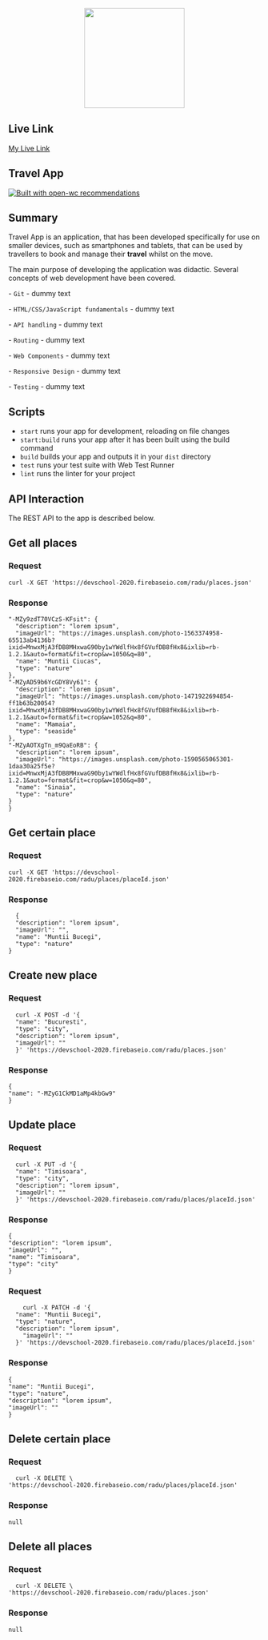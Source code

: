 <p align="center">
  <img width="200" src="https://open-wc.org/hero.png"></img>
</p>

## Live Link

[My Live Link](https://dazzling-mestorf-140d18.netlify.app/)

## Travel App

[![Built with open-wc recommendations](https://img.shields.io/badge/built%20with-open--wc-blue.svg)](https://github.com/open-wc)

## Summary

Travel App is an application, that has been developed specifically for use on smaller devices, such as smartphones and tablets, that can be used by travellers to book and manage their **travel** whilst on the move.

The main purpose of developing the application was didactic. Several concepts of web development have been covered.

\- `Git` - dummy text

\- `HTML/CSS/JavaScript fundamentals` - dummy text

\- `API handling` - dummy text

\- `Routing` - dummy text

\- `Web Components` - dummy text

\- `Responsive Design` - dummy text

\- `Testing` - dummy text

## Scripts

- `start` runs your app for development, reloading on file changes
- `start:build` runs your app after it has been built using the build command
- `build` builds your app and outputs it in your `dist` directory
- `test` runs your test suite with Web Test Runner
- `lint` runs the linter for your project

## API Interaction

The REST API to the app is described below.

## Get all places

### Request

  ```
  curl -X GET 'https://devschool-2020.firebaseio.com/radu/places.json'
  ```

### Response

  ```{
  "-MZy9zdT70VCzS-KFsit": {
    "description": "lorem ipsum",
    "imageUrl": "https://images.unsplash.com/photo-1563374958-65513ab4136b?ixid=MnwxMjA3fDB8MHxwaG90by1wYWdlfHx8fGVufDB8fHx8&ixlib=rb-1.2.1&auto=format&fit=crop&w=1050&q=80",
    "name": "Muntii Ciucas",
    "type": "nature"
  },
  "-MZyAD59b6YcGDY8Vy61": {
    "description": "lorem ipsum",
    "imageUrl": "https://images.unsplash.com/photo-1471922694854-ff1b63b20054?ixid=MnwxMjA3fDB8MHxwaG90by1wYWdlfHx8fGVufDB8fHx8&ixlib=rb-1.2.1&auto=format&fit=crop&w=1052&q=80",
    "name": "Mamaia",
    "type": "seaside"
  },
  "-MZyAOTXgTn_m9QaEoRB": {
    "description": "lorem ipsum",
    "imageUrl": "https://images.unsplash.com/photo-1590565065301-1daa30a25f5e?ixid=MnwxMjA3fDB8MHxwaG90by1wYWdlfHx8fGVufDB8fHx8&ixlib=rb-1.2.1&auto=format&fit=crop&w=1050&q=80",
    "name": "Sinaia",
    "type": "nature"
  }
}
  ```

## Get certain place

### Request

  ```
  curl -X GET 'https://devschool-2020.firebaseio.com/radu/places/placeId.json'
  ```

### Response

```
  {
  "description": "lorem ipsum",
  "imageUrl": "",
  "name": "Muntii Bucegi",
  "type": "nature"
}
```

## Create new place

### Request

  ``` 
    curl -X POST -d '{
    "name": "Bucuresti",
    "type": "city",
    "description": "lorem ipsum",
    "imageUrl": ""
    }' 'https://devschool-2020.firebaseio.com/radu/places.json'
  ```

### Response

  ```
  {
  "name": "-MZyG1CkMD1aMp4kbGw9"
  }
  ```

## Update place

### Request

  ``` 
    curl -X PUT -d '{
    "name": "Timisoara",
    "type": "city",
    "description": "lorem ipsum",
    "imageUrl": ""
    }' 'https://devschool-2020.firebaseio.com/radu/places/placeId.json'
  ```

### Response

  ```
  {
  "description": "lorem ipsum",
  "imageUrl": "",
  "name": "Timisoara",
  "type": "city"
 }
  ```

### Request

  ``` 
      curl -X PATCH -d '{
    "name": "Muntii Bucegi",
    "type": "nature",
    "description": "lorem ipsum",
      "imageUrl": ""
    }' 'https://devschool-2020.firebaseio.com/radu/places/placeId.json'
  ```

### Response

  ```
  {
  "name": "Muntii Bucegi",
  "type": "nature",
  "description": "lorem ipsum",
  "imageUrl": ""
}
  ```

## Delete certain place

### Request

  ``` 
    curl -X DELETE \
  'https://devschool-2020.firebaseio.com/radu/places/placeId.json'
  ```

### Response

  ```
  null
  ```

## Delete all places

### Request

  ``` 
    curl -X DELETE \
  'https://devschool-2020.firebaseio.com/radu/places.json'
  ```

### Response

  ```
  null
  ```